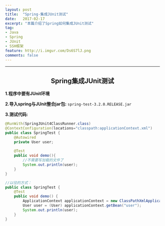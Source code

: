 ```yaml
---
layout: post
title:  "Spring-集成JUnit测试"
date:   2017-02-17
excerpt: "本篇介绍了Spring如何集成JUnit测试"
tag:
- Java 
- Spring
- JUnit
- SSH框架
feature: http://i.imgur.com/Ds6S7lJ.png
comments: false
---  
```

  
   
***


## <center>Spring集成JUnit测试</center> 

**1.程序中要有JUnit环境**

**2.导入spring与JUnit整合jar包:**
`spring-test-3.2.0.RELEASE.jar`

**3.测试代码:**

```java
@RunWith(SpringJUnit4ClassRunner.class)
@ContextConfiguration(locations="classpath:applicationContext.xml")
public class SpringTest {
	@Autowired
	private User user;
	
	@Test
	public void demo(){
		//不需要写加载的文件了
		System.out.println(user);
	}
}
```

```java
//以往的方式：
public class SpringTest {
	@Test
	public void demo() {
		ApplicationContext applicationContext = new ClassPathXmlApplicationContext("applicationContext.xml");
		User user = (User) applicationContext.getBean("user");
		System.out.println(user);
	}
}
```